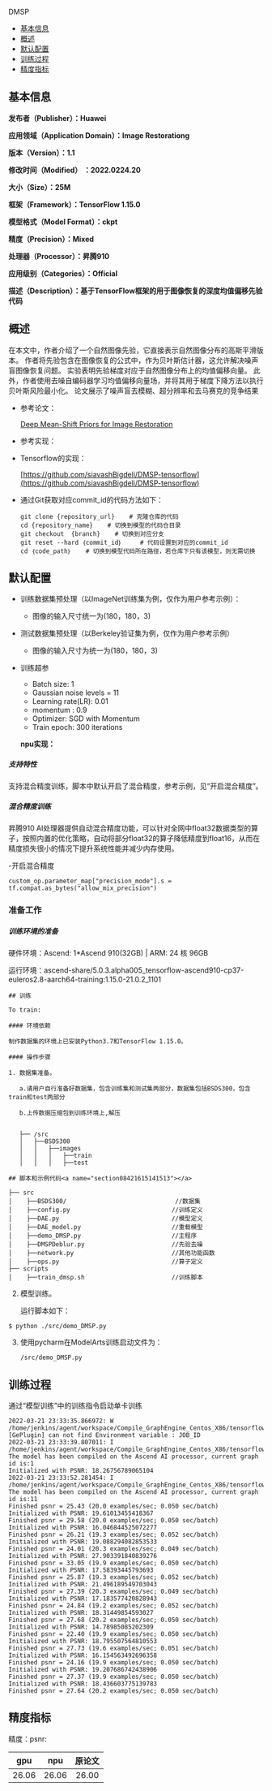 DMSP

-   [基本信息](#基本信息.md)
-   [概述](#概述.md)
-   [默认配置](#默认配置.md)
-   [训练过程](#训练过程.md)
-   [精度指标](#精度指标.md)
<h2 id="基本信息.md">基本信息</h2>

**发布者（Publisher）：Huawei**

**应用领域（Application Domain）：Image Restorationg**

**版本（Version）：1.1**

**修改时间（Modified） ：2022.0224.20**

**大小（Size）：25M**

**框架（Framework）：TensorFlow 1.15.0**

**模型格式（Model Format）：ckpt**

**精度（Precision）：Mixed**

**处理器（Processor）：昇腾910**

**应用级别（Categories）：Official**

**描述（Description）：基于TensorFlow框架的用于图像恢复的深度均值偏移先验代码** 

<h2 id="概述.md">概述</h2>

在本文中，作者介绍了一个自然图像先验，它直接表示自然图像分布的高斯平滑版本。 作者将先验包含在图像恢复的公式中，作为贝叶斯估计器，这允许解决噪声盲图像恢复问题。 实验表明先验梯度对应于自然图像分布上的均值偏移向量。 此外，作者使用去噪自编码器学习均值偏移向量场，并将其用于梯度下降方法以执行贝叶斯风险最小化。 论文展示了噪声盲去模糊、超分辨率和去马赛克的竞争结果
- 参考论文：

    [Deep Mean-Shift Priors for Image Restoration](https://arxiv.org/abs/1709.03749) 

- 参考实现：

    

- Tensorflow的实现：
  
  [https://github.com/siavashBigdeli/DMSP-tensorflow](https://github.com/siavashBigdeli/DMSP-tensorflow) 
 

- 通过Git获取对应commit\_id的代码方法如下：
  
    ```
    git clone {repository_url}    # 克隆仓库的代码
    cd {repository_name}    # 切换到模型的代码仓目录
    git checkout  {branch}    # 切换到对应分支
    git reset --hard ｛commit_id｝     # 代码设置到对应的commit_id
    cd ｛code_path｝    # 切换到模型代码所在路径，若仓库下只有该模型，则无需切换
## 默认配置<a name="section91661242121611"></a>

- 训练数据集预处理（以ImageNet训练集为例，仅作为用户参考示例）：

  - 图像的输入尺寸统一为(180，180，3)

- 测试数据集预处理（以Berkeley验证集为例，仅作为用户参考示例）

  - 图像的输入尺寸为统一为(180，180，3)

- 训练超参

  - Batch size: 1
  - Gaussian noise levels = 11
  - Learning rate(LR): 0.01
  - momentum : 0.9
  - Optimizer: SGD with Momentum
  - Train epoch: 300 iterations

  **npu实现：**

##### 支持特性

支持混合精度训练，脚本中默认开启了混合精度，参考示例，见“开启混合精度”。

##### 混合精度训练

昇腾910 AI处理器提供自动混合精度功能，可以针对全网中float32数据类型的算子，按照内置的优化策略，自动将部分float32的算子降低精度到float16，从而在精度损失很小的情况下提升系统性能并减少内存使用。

-开启混合精度<a name="section20779114113713"></a>

```
custom_op.parameter_map["precision_mode"].s = tf.compat.as_bytes("allow_mix_precision")
```


### 准备工作

##### 训练环境的准备

硬件环境：Ascend: 1*Ascend 910(32GB) | ARM: 24 核 96GB

运行环境：ascend-share/5.0.3.alpha005_tensorflow-ascend910-cp37-euleros2.8-aarch64-training:1.15.0-21.0.2_1101

```
## 训练

To train:

#### 环境依赖

制作数据集的环境上已安装Python3.7和TensorFlow 1.15.0。

#### 操作步骤

1. 数据集准备。

   a.请用户自行准备好数据集，包含训练集和测试集两部分，数据集包括BSDS300，包含train和test两部分

   b.上传数据压缩包到训练环境上,解压

   
   ├── /src
   │   ├──BSDS300
   │   │   ├──images
   │   │   │   ├──train
   │   │   │   ├──test
   ```
   
   ```
## 脚本和示例代码<a name="section08421615141513"></a>

```
```
├── src
│    ├──BSDS300/                              //数据集
│    ├──config.py                            //训练定义
│    ├──DAE.py                               //模型定义
│    ├──DAE_model.py                         //重载模型
│    ├──demo_DMSP.py                         //主程序
│    ├──DMSPDeblur.py                        //先验去噪
│    ├──network.py                           //其他功能函数
│    ├──ops.py                               //算子定义
├── scripts
│    ├──train_dmsp.sh                        //训练脚本
```
2. 模型训练。

   运行脚本如下：

```shell
$ python ./src/demo_DMSP.py
```

3. 使用pycharm在ModelArts训练启动文件为：

   ```
   /src/demo_DMSP.py
   ```
## 训练过程<a name="section1589455252218"></a>

通过“模型训练”中的训练指令启动单卡训练
```
2022-03-21 23:33:35.866972: W /home/jenkins/agent/workspace/Compile_GraphEngine_Centos_X86/tensorflow/tf_adapter/util/ge_plugin.cc:124] [GePlugin] can not find Environment variable : JOB_ID
2022-03-21 23:33:39.807011: I /home/jenkins/agent/workspace/Compile_GraphEngine_Centos_X86/tensorflow/tf_adapter/kernels/geop_npu.cc:749] The model has been compiled on the Ascend AI processor, current graph id is:1
Initialized with PSNR: 18.26756789065104
2022-03-21 23:33:52.281454: I /home/jenkins/agent/workspace/Compile_GraphEngine_Centos_X86/tensorflow/tf_adapter/kernels/geop_npu.cc:749] The model has been compiled on the Ascend AI processor, current graph id is:11
Finished psnr = 25.43 (20.0 examples/sec; 0.050 sec/batch)
Initialized with PSNR: 19.61013455418367
Finished psnr = 29.58 (20.0 examples/sec; 0.050 sec/batch)
Initialized with PSNR: 16.046844525072277
Finished psnr = 26.21 (19.3 examples/sec; 0.052 sec/batch)
Initialized with PSNR: 19.088294082853533
Finished psnr = 24.01 (20.3 examples/sec; 0.049 sec/batch)
Initialized with PSNR: 27.903391840839276
Finished psnr = 33.05 (19.9 examples/sec; 0.050 sec/batch)
Initialized with PSNR: 17.58393445793693
Finished psnr = 25.87 (19.3 examples/sec; 0.052 sec/batch)
Initialized with PSNR: 21.496189549703043
Finished psnr = 27.39 (20.3 examples/sec; 0.049 sec/batch)
Initialized with PSNR: 17.183577420828943
Finished psnr = 24.84 (19.2 examples/sec; 0.052 sec/batch)
Initialized with PSNR: 18.31449854593027
Finished psnr = 27.68 (20.2 examples/sec; 0.050 sec/batch)
Initialized with PSNR: 14.78985085202309
Finished psnr = 22.40 (19.9 examples/sec; 0.050 sec/batch)
Initialized with PSNR: 18.795507564810553
Finished psnr = 27.73 (19.6 examples/sec; 0.051 sec/batch)
Initialized with PSNR: 16.154563492696358
Finished psnr = 24.16 (19.9 examples/sec; 0.050 sec/batch)
Initialized with PSNR: 19.207686742438906
Finished psnr = 27.37 (19.9 examples/sec; 0.050 sec/batch)
Initialized with PSNR: 18.436603775139783
Finished psnr = 27.64 (20.2 examples/sec; 0.050 sec/batch)
```
<h2 id="精度指标.md">精度指标</h2>

精度：psnr:

|gpu|npu|原论文|
|:----:|:----:|:----:|
|26.06|26.06|26.00|